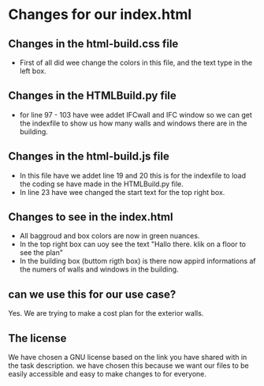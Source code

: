 # Changes for our index.html 
## Changes in the html-build.css file
- First of all did wee change the colors in this file, and the text type in the left box.

## Changes in the HTMLBuild.py file
- for line 97 - 103 have wee addet IFCwall and IFC window so we can get the indexfile to show us how many walls and windows there are in the building.

## Changes in the html-build.js file
- In this file have we addet line 19 and 20 this is for the indexfile to load the coding se have made in the HTMLBuild.py file.
- In line 23 have wee changed the start text for the top right box.

## Changes to see in the index.html
- All baggroud and box colors are now in green nuances.
- In the top right box can uoy see the text "Hallo there. klik on a floor to see the plan"
- In the building box (buttom rigth box) is there now appird informations af the numers of walls and windows in the building.

## can we use this for our use case?
Yes.
We are trying to make a cost plan for the exterior walls.

## The license
We have chosen a GNU license based on the link you have shared with in the task description. we have chosen this because we want our files to be easily accessible and easy to make changes to for everyone.
